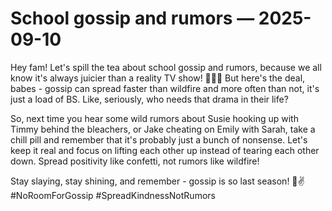 # School gossip and rumors — 2025-09-10

Hey fam! Let's spill the tea about school gossip and rumors, because we all know it's always juicier than a reality TV show! 🍵💁‍♀️ But here's the deal, babes - gossip can spread faster than wildfire and more often than not, it's just a load of BS. Like, seriously, who needs that drama in their life?

So, next time you hear some wild rumors about Susie hooking up with Timmy behind the bleachers, or Jake cheating on Emily with Sarah, take a chill pill and remember that it's probably just a bunch of nonsense. Let's keep it real and focus on lifting each other up instead of tearing each other down. Spread positivity like confetti, not rumors like wildfire!

Stay slaying, stay shining, and remember - gossip is so last season! 💋✌️ #NoRoomForGossip #SpreadKindnessNotRumors